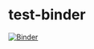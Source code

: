 # test-binder
[![Binder](https://mybinder.org/badge_logo.svg)](https://mybinder.org/v2/gh/drice-codeathons/test-binder/main)
